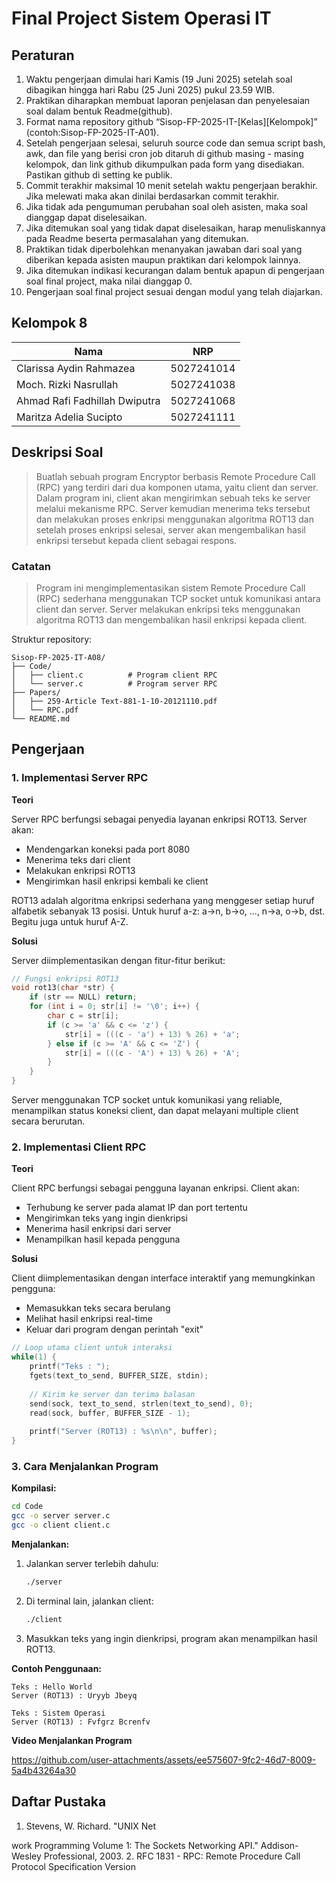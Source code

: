 # Final Project Sistem Operasi IT

## Peraturan
1. Waktu pengerjaan dimulai hari Kamis (19 Juni 2025) setelah soal dibagikan hingga hari Rabu (25 Juni 2025) pukul 23.59 WIB.
2. Praktikan diharapkan membuat laporan penjelasan dan penyelesaian soal dalam bentuk Readme(github).
3. Format nama repository github “Sisop-FP-2025-IT-[Kelas][Kelompok]” (contoh:Sisop-FP-2025-IT-A01).
4. Setelah pengerjaan selesai, seluruh source code dan semua script bash, awk, dan file yang berisi cron job ditaruh di github masing - masing kelompok, dan link github dikumpulkan pada form yang disediakan. Pastikan github di setting ke publik.
5. Commit terakhir maksimal 10 menit setelah waktu pengerjaan berakhir. Jika melewati maka akan dinilai berdasarkan commit terakhir.
6. Jika tidak ada pengumuman perubahan soal oleh asisten, maka soal dianggap dapat diselesaikan.
7. Jika ditemukan soal yang tidak dapat diselesaikan, harap menuliskannya pada Readme beserta permasalahan yang ditemukan.
8. Praktikan tidak diperbolehkan menanyakan jawaban dari soal yang diberikan kepada asisten maupun praktikan dari kelompok lainnya.
9. Jika ditemukan indikasi kecurangan dalam bentuk apapun di pengerjaan soal final project, maka nilai dianggap 0.
10. Pengerjaan soal final project sesuai dengan modul yang telah diajarkan.

## Kelompok 8

Nama | NRP
--- | ---
Clarissa Aydin Rahmazea | 5027241014
Moch. Rizki Nasrullah | 5027241038
Ahmad Rafi Fadhillah Dwiputra | 5027241068
Maritza Adelia Sucipto | 5027241111

## Deskripsi Soal

> Buatlah sebuah program Encryptor berbasis Remote Procedure Call (RPC) yang terdiri dari dua komponen utama, yaitu client dan server. Dalam program ini, client akan mengirimkan sebuah teks ke server melalui mekanisme RPC. Server kemudian menerima teks tersebut dan melakukan proses enkripsi menggunakan algoritma ROT13 dan setelah proses enkripsi selesai, server akan mengembalikan hasil enkripsi tersebut kepada client sebagai respons.

### Catatan

> Program ini mengimplementasikan sistem Remote Procedure Call (RPC) sederhana menggunakan TCP socket untuk komunikasi antara client dan server. Server melakukan enkripsi teks menggunakan algoritma ROT13 dan mengembalikan hasil enkripsi kepada client.

Struktur repository:
```
Sisop-FP-2025-IT-A08/
├── Code/
│   ├── client.c          # Program client RPC
│   └── server.c          # Program server RPC
├── Papers/
│   ├── 259-Article Text-881-1-10-20121110.pdf
│   └── RPC.pdf
└── README.md
```

## Pengerjaan

### 1. Implementasi Server RPC

**Teori**

Server RPC berfungsi sebagai penyedia layanan enkripsi ROT13. Server akan:
- Mendengarkan koneksi pada port 8080
- Menerima teks dari client
- Melakukan enkripsi ROT13
- Mengirimkan hasil enkripsi kembali ke client

ROT13 adalah algoritma enkripsi sederhana yang menggeser setiap huruf alfabetik sebanyak 13 posisi. Untuk huruf a-z: a→n, b→o, ..., n→a, o→b, dst. Begitu juga untuk huruf A-Z.


**Solusi**

Server diimplementasikan dengan fitur-fitur berikut:
```c
// Fungsi enkripsi ROT13
void rot13(char *str) {
    if (str == NULL) return;
    for (int i = 0; str[i] != '\0'; i++) {
        char c = str[i];
        if (c >= 'a' && c <= 'z') {
            str[i] = (((c - 'a') + 13) % 26) + 'a';
        } else if (c >= 'A' && c <= 'Z') {
            str[i] = (((c - 'A') + 13) % 26) + 'A';
        }
    }
}
```

Server menggunakan TCP socket untuk komunikasi yang reliable, menampilkan status koneksi client, dan dapat melayani multiple client secara berurutan.


### 2. Implementasi Client RPC

**Teori**

Client RPC berfungsi sebagai pengguna layanan enkripsi. Client akan:
- Terhubung ke server pada alamat IP dan port tertentu
- Mengirimkan teks yang ingin dienkripsi
- Menerima hasil enkripsi dari server
- Menampilkan hasil kepada pengguna

**Solusi**

Client diimplementasikan dengan interface interaktif yang memungkinkan pengguna:
- Memasukkan teks secara berulang
- Melihat hasil enkripsi real-time
- Keluar dari program dengan perintah "exit"

```c
// Loop utama client untuk interaksi
while(1) {
    printf("Teks : ");
    fgets(text_to_send, BUFFER_SIZE, stdin);
    
    // Kirim ke server dan terima balasan
    send(sock, text_to_send, strlen(text_to_send), 0);
    read(sock, buffer, BUFFER_SIZE - 1);
    
    printf("Server (ROT13) : %s\n\n", buffer);
}
```
### 3. Cara Menjalankan Program

**Kompilasi:**
```bash
cd Code
gcc -o server server.c
gcc -o client client.c
```
**Menjalankan:**
1. Jalankan server terlebih dahulu:
   ```bash
   ./server
   ```

2. Di terminal lain, jalankan client:
   ```bash
   ./client
   ```

3. Masukkan teks yang ingin dienkripsi, program akan menampilkan hasil ROT13.

**Contoh Penggunaan:**
```
Teks : Hello World
Server (ROT13) : Uryyb Jbeyq

Teks : Sistem Operasi
Server (ROT13) : Fvfgrz Bcrenfv
```


**Video Menjalankan Program**

https://github.com/user-attachments/assets/ee575607-9fc2-46d7-8009-5a4b43264a30

## Daftar Pustaka

1. Stevens, W. Richard. "UNIX Net

work Programming Volume 1: The Sockets Networking API." Addison-Wesley Professional, 2003.
2. RFC 1831 - RPC: Remote Procedure Call Protocol Specification Version 
